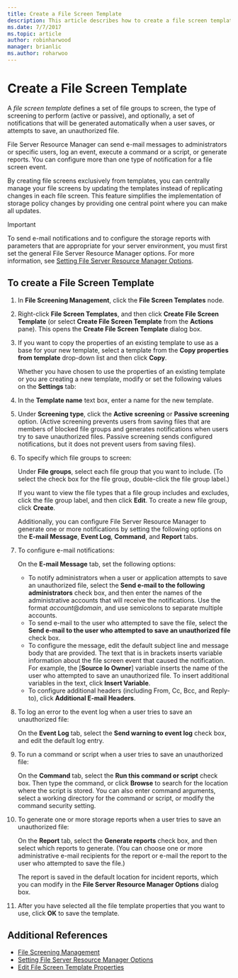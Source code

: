 ```yaml
---
title: Create a File Screen Template
description: This article describes how to create a file screen template
ms.date: 7/7/2017
ms.topic: article
author: robinharwood
manager: brianlic
ms.author: roharwoo
---
```

# Create a File Screen Template

>

A *file screen template* defines a set of file groups to screen, the type of screening to perform (active or passive), and optionally, a set of notifications that will be generated automatically when a user saves, or attempts to save, an unauthorized file.

File Server Resource Manager can send e-mail messages to administrators or specific users, log an event, execute a command or a script, or generate reports. You can configure more than one type of notification for a file screen event.

By creating file screens exclusively from templates, you can centrally manage your file screens by updating the templates instead of replicating changes in each file screen. This feature simplifies the implementation of storage policy changes by providing one central point where you can make all updates.

> [!Important]
> To send e-mail notifications and to configure the storage reports with parameters that are appropriate for your server environment, you must first set the general File Server Resource Manager options. For more information, see [Setting File Server Resource Manager Options](setting-file-server-resource-manager-options.md).

## To create a File Screen Template

1.  In **File Screening Management**, click the **File Screen Templates** node.

2.  Right-click **File Screen Templates**, and then click **Create File Screen Template** (or select **Create File Screen Template** from the **Actions** pane). This opens the **Create File Screen Template** dialog box.

3.  If you want to copy the properties of an existing template to use as a base for your new template, select a template from the **Copy properties from template** drop-down list and then click **Copy**.

    Whether you have chosen to use the properties of an existing template or you are creating a new template, modify or set the following values on the **Settings** tab:

4.  In the **Template name** text box, enter a name for the new template.

5.  Under **Screening type**, click the **Active screening** or **Passive screening** option. (Active screening prevents users from saving files that are members of blocked file groups and generates notifications when users try to save unauthorized files. Passive screening sends configured notifications, but it does not prevent users from saving files).

6.  To specify which file groups to screen:

    Under **File groups**, select each file group that you want to include. (To select the check box for the file group, double-click the file group label.)

    If you want to view the file types that a file group includes and excludes, click the file group label, and then click **Edit**. To create a new file group, click **Create**.

    Additionally, you can configure File Server Resource Manager to generate one or more notifications by setting the following options on the **E-mail Message**, **Event Log**, **Command**, and **Report** tabs.

7.  To configure e-mail notifications:

    On the **E-mail Message** tab, set the following options:

    -   To notify administrators when a user or application attempts to save an unauthorized file, select the **Send e-mail to the following administrators** check box, and then enter the names of the administrative accounts that will receive the notifications. Use the format *account*@*domain*, and use semicolons to separate multiple accounts.
    -   To send e-mail to the user who attempted to save the file, select the **Send e-mail to the user who attempted to save an unauthorized file** check box.
    -   To configure the message, edit the default subject line and message body that are provided. The text that is in brackets inserts variable information about the file screen event that caused the notification. For example, the \[**Source Io Owner**\] variable inserts the name of the user who attempted to save an unauthorized file. To insert additional variables in the text, click **Insert Variable**.
    -   To configure additional headers (including From, Cc, Bcc, and Reply-to), click **Additional E-mail Headers**.

8.  To log an error to the event log when a user tries to save an unauthorized file:

    On the **Event Log** tab, select the **Send warning to event log** check box, and edit the default log entry.

9.  To run a command or script when a user tries to save an unauthorized file:

    On the **Command** tab, select the **Run this command or script** check box. Then type the command, or click **Browse** to search for the location where the script is stored. You can also enter command arguments, select a working directory for the command or script, or modify the command security setting.

10. To generate one or more storage reports when a user tries to save an unauthorized file:

    On the **Report** tab, select the **Generate reports** check box, and then select which reports to generate. (You can choose one or more administrative e-mail recipients for the report or e-mail the report to the user who attempted to save the file.)

    The report is saved in the default location for incident reports, which you can modify in the **File Server Resource Manager Options** dialog box.

11. After you have selected all the file template properties that you want to use, click **OK** to save the template.

## Additional References

-   [File Screening Management](file-screening-management.md)
-   [Setting File Server Resource Manager Options](setting-file-server-resource-manager-options.md)
-   [Edit File Screen Template Properties](edit-file-screen-template-properties.md)

